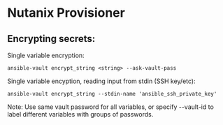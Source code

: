 # Nutanix Provisioner




## Encrypting secrets:

Single variable encryption:
```
ansible-vault encrypt_string <string> --ask-vault-pass

```
Single variable encyption, reading input from stdin (SSH key/etc):

```
ansible-vault encrypt_string --stdin-name 'ansible_ssh_private_key'
```

Note: Use same vault password for all variables, or specify --vault-id to label
different variables with groups of passwords.
